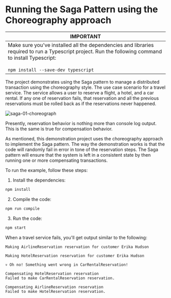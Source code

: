 # Running the Saga Pattern using the Choreography approach

|IMPORTANT|
|---------|
|Make sure you've installed all the dependencies and libraries required to run a Typescript project. Run the following command to install Typescript:<br><br>`npm install --save-dev typescript`|

The project demonstrates using the Saga pattern to manage a distributed transaction using the choreography style. The use case scenario for a travel service. The service allows a user to reserve a flight, a hotel, and a car rental. If any one of reservation fails, that reservation and all the previous reservations must be rolled back as if the reservations never happened.

![saga-01-choreograph](https://github.com/reselbob/SimpleSaga/assets/1110569/a674e1d0-df47-4b17-b2d6-7872b965df93)


Presently, reservation behavior is nothing more than console log output. This is the same is true for compensation behavior.

As mentioned, this demonstration project uses the choreography approach to implement the Saga pattern. The way the demonstration works is that the code will randomly fail in error in tone of the reservation steps. The Saga pattern will ensure that the system is left in a consistent state by then running one or more compensating transactions.

To run the example, follow these steps:

1. Install the dependencies:

```bash
npm install
```

2. Compile the code:

```bash
npm run compile
```

3. Run the code:

```bash
npm start
```

When a travel service fails, you'll get output similar to the following:

```text
Making AirlineReservation reservation for customer Erika Hudson

Making HotelReservation reservation for customer Erika Hudson

💀 Oh no! Something went wrong in CarRentalReservation!

Compensating HotelReservation reservation
Failed to make CarRentalReservation reservation.

Compensating AirlineReservation reservation
Failed to make HotelReservation reservation.


```
